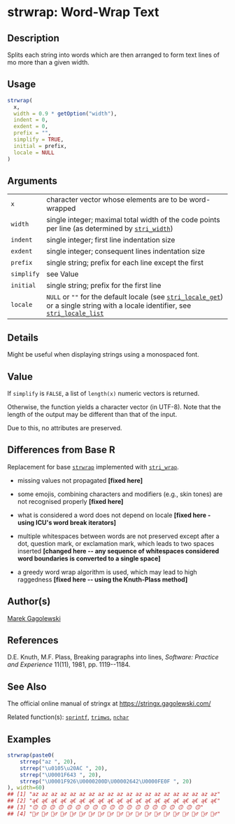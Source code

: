 # strwrap: Word-Wrap Text

## Description

Splits each string into words which are then arranged to form text lines of mo more than a given width.

## Usage

``` r
strwrap(
  x,
  width = 0.9 * getOption("width"),
  indent = 0,
  exdent = 0,
  prefix = "",
  simplify = TRUE,
  initial = prefix,
  locale = NULL
)
```

## Arguments

|            |                                                                                                                                                                                                                                                            |
|------------|------------------------------------------------------------------------------------------------------------------------------------------------------------------------------------------------------------------------------------------------------------|
| `x`        | character vector whose elements are to be word-wrapped                                                                                                                                                                                                     |
| `width`    | single integer; maximal total width of the code points per line (as determined by [`stri_width`](https://stringi.gagolewski.com/rapi/stri_width.html))                                                                                                     |
| `indent`   | single integer; first line indentation size                                                                                                                                                                                                                |
| `exdent`   | single integer; consequent lines indentation size                                                                                                                                                                                                          |
| `prefix`   | single string; prefix for each line except the first                                                                                                                                                                                                       |
| `simplify` | see Value                                                                                                                                                                                                                                                  |
| `initial`  | single string; prefix for the first line                                                                                                                                                                                                                   |
| `locale`   | `NULL` or `""` for the default locale (see [`stri_locale_get`](https://stringi.gagolewski.com/rapi/stri_locale_set.html)) or a single string with a locale identifier, see [`stri_locale_list`](https://stringi.gagolewski.com/rapi/stri_locale_list.html) |

## Details

Might be useful when displaying strings using a monospaced font.

## Value

If `simplify` is `FALSE`, a list of `length(x)` numeric vectors is returned.

Otherwise, the function yields a character vector (in UTF-8). Note that the length of the output may be different than that of the input.

Due to this, no attributes are preserved.

## Differences from Base R

Replacement for base [`strwrap`](https://stat.ethz.ch/R-manual/R-devel/library/base/help/strwrap.html) implemented with [`stri_wrap`](https://stringi.gagolewski.com/rapi/stri_wrap.html).

-   missing values not propagated **\[fixed here\]**

-   some emojis, combining characters and modifiers (e.g., skin tones) are not recognised properly **\[fixed here\]**

-   what is considered a word does not depend on locale **\[fixed here - using <span class="pkg">ICU</span>\'s word break iterators\]**

-   multiple whitespaces between words are not preserved except after a dot, question mark, or exclamation mark, which leads to two spaces inserted **\[changed here -- any sequence of whitespaces considered word boundaries is converted to a single space\]**

-   a greedy word wrap algorithm is used, which may lead to high raggedness **\[fixed here -- using the Knuth-Plass method\]**

## Author(s)

[Marek Gagolewski](https://www.gagolewski.com/)

## References

D.E. Knuth, M.F. Plass, Breaking paragraphs into lines, *Software: Practice and Experience* 11(11), 1981, pp. 1119--1184.

## See Also

The official online manual of <span class="pkg">stringx</span> at <https://stringx.gagolewski.com/>

Related function(s): [`sprintf`](sprintf.md), [`trimws`](trimws.md), [`nchar`](nchar.md)

## Examples




```r
strwrap(paste0(
    strrep("az ", 20),
    strrep("\u0105\u20AC ", 20),
    strrep("\U0001F643 ", 20),
    strrep("\U0001F926\U0000200D\U00002642\U0000FE0F ", 20)
), width=60)
## [1] "az az az az az az az az az az az az az az az az az az az az"                    
## [2] "ą€ ą€ ą€ ą€ ą€ ą€ ą€ ą€ ą€ ą€ ą€ ą€ ą€ ą€ ą€ ą€ ą€ ą€ ą€ ą€"                    
## [3] "🙃 🙃 🙃 🙃 🙃 🙃 🙃 🙃 🙃 🙃 🙃 🙃 🙃 🙃 🙃 🙃 🙃 🙃 🙃 🙃"                    
## [4] "🤦‍♂️ 🤦‍♂️ 🤦‍♂️ 🤦‍♂️ 🤦‍♂️ 🤦‍♂️ 🤦‍♂️ 🤦‍♂️ 🤦‍♂️ 🤦‍♂️ 🤦‍♂️ 🤦‍♂️ 🤦‍♂️ 🤦‍♂️ 🤦‍♂️ 🤦‍♂️ 🤦‍♂️ 🤦‍♂️ 🤦‍♂️ 🤦‍♂️"
```
